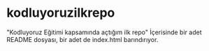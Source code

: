 # kodluyoruzilkrepo
"Kodluyoruz Eğitimi kapsamında açtığım ilk repo" İçerisinde bir adet README dosyası, bir adet de index.html barındırıyor.
